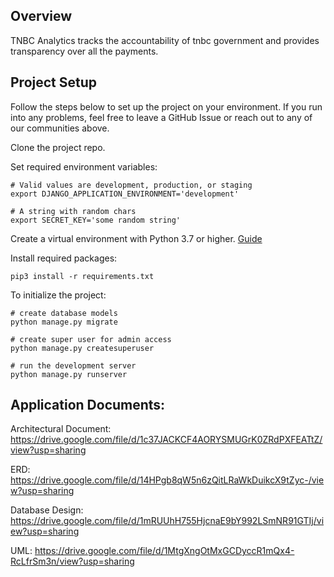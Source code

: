 ## Overview
TNBC Analytics tracks the accountability of tnbc government and provides transparency over all the payments.

## Project Setup
Follow the steps below to set up the project on your environment. If you run into any problems, feel free to leave a GitHub Issue or reach out to any of our communities above.

Clone the project repo.

Set required environment variables:
```shell
# Valid values are development, production, or staging
export DJANGO_APPLICATION_ENVIRONMENT='development'

# A string with random chars
export SECRET_KEY='some random string'
```

Create a virtual environment with Python 3.7 or higher. [Guide](https://docs.python.org/3/library/venv.html)

Install required packages:
```shell
pip3 install -r requirements.txt
```

To initialize the project:
```shell
# create database models
python manage.py migrate

# create super user for admin access
python manage.py createsuperuser

# run the development server
python manage.py runserver
```

## Application Documents:

Architectural Document: https://drive.google.com/file/d/1c37JACKCF4AORYSMUGrK0ZRdPXFEATtZ/view?usp=sharing

ERD: https://drive.google.com/file/d/14HPgb8qW5n6zQitLRaWkDuikcX9tZyc-/view?usp=sharing

Database Design: https://drive.google.com/file/d/1mRUUhH755HjcnaE9bY992LSmNR91GTIj/view?usp=sharing

UML: https://drive.google.com/file/d/1MtgXngOtMxGCDyccR1mQx4-RcLfrSm3n/view?usp=sharing

